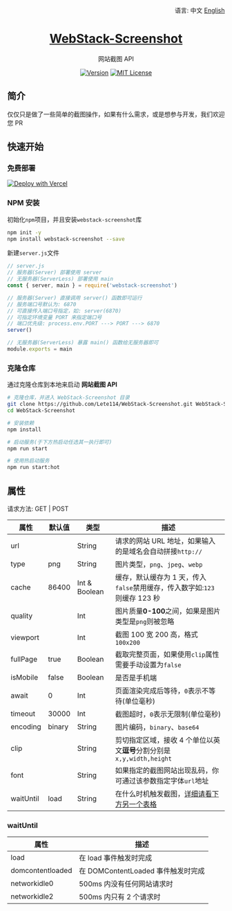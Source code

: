 <div align="right">
  语言:
  中文
  <a title="English" href="/README_EN.md">English</a>
</div>

<h1 align="center"><a href="https://github.com/lete114/WebStack-Screenshot" target="_blank">WebStack-Screenshot</a></h1>
<p align="center">网站截图 API</p>

<p align="center">
    <a href="https://github.com/Lete114/WebStack-Screenshot/releases/"><img src="https://img.shields.io/npm/v/webstack-screenshot?logo=npm" alt="Version"></a>
    <a href="https://github.com/Lete114/WebStack-Screenshot/blob/main/LICENSE"><img src="https://img.shields.io/npm/l/webstack-screenshot" alt="MIT License"></a>
</p>

## 简介

仅仅只是做了一些简单的截图操作，如果有什么需求，或是想参与开发，我们欢迎您 PR

## 快速开始

### 免费部署

[![Deploy with Vercel](https://vercel.com/button)](https://vercel.com/new/clone?repository-url=https://github.com/Lete114/WebStack-Screenshot/tree/Vercel)

### NPM 安装

初始化`npm`项目，并且安装`webstack-screenshot`库

```bash
npm init -y
npm install webstack-screenshot --save
```

新建`server.js`文件

```js
// server.js
// 服务器(Server) 部署使用 server
// 无服务器(ServerLess) 部署使用 main
const { server, main } = require('webstack-screenshot')

// 服务器(Server) 直接调用 server() 函数即可运行
// 服务端口号默认为: 6870
// 可直接传入端口号指定，如: server(6870)
// 可指定环境变量 PORT 来指定端口号
// 端口优先级: process.env.PORT ---> PORT ---> 6870
server()

// 无服务器(ServerLess) 暴露 main() 函数给无服务器即可
module.exports = main
```

### 克隆仓库

通过克隆仓库到本地来启动 **网站截图 API**

```bash
# 克隆仓库，并进入 WebStack-Screenshot 目录
git clone https://github.com/Lete114/WebStack-Screenshot.git WebStack-Screenshot
cd WebStack-Screenshot

# 安装依赖
npm install

# 启动服务(于下方热启动任选其一执行即可)
npm run start

# 使用热启动服务
npm run start:hot
```

## 属性

请求方法: GET | POST

| 属性      | 默认值 | 类型          | 描述                                                                      |
| --------- | ------ | ------------- | ------------------------------------------------------------------------- |
| url       |        | String        | 请求的网站 URL 地址，如果输入的是域名会自动拼接`http://`                  |
| type      | png    | String        | 图片类型，`png`、`jpeg`、`webp`                                           |
| cache     | 86400  | Int & Boolean | 缓存，默认缓存为 1 天，传入`false`禁用缓存，传入数字如:`123`则缓存 123 秒 |
| quality   |        | Int           | 图片质量**0-100**之间，如果是图片类型是`png`则被忽略                      |
| viewport  |        | Int           | 截图 100 宽 200 高，格式`100x200`                                         |
| fullPage  | true   | Boolean       | 截取完整页面，如果使用`clip`属性需要手动设置为`false`                     |
| isMobile  | false  | Boolean       | 是否是手机端                                                              |
| await     | 0      | Int           | 页面渲染完成后等待，`0`表示不等待(单位毫秒)                               |
| timeout   | 30000  | Int           | 截图超时，`0`表示无限制(单位毫秒)                                         |
| encoding  | binary | String        | 图片编码，`binary`、`base64`                                              |
| clip      |        | String        | 剪切指定区域，接收 4 个单位以英文**逗号**分割分别是`x,y,width,height`     |
| font      |        | String        | 如果指定的截图网站出现乱码，你可通过该参数指定字体`url`地址               |
| waitUntil | load   | String        | 在什么时机触发截图，[详细请看下方另一个表格 ](#waituntil)                 |

### waitUntil

| 属性             | 描述                               |
| ---------------- | ---------------------------------- |
| load             | 在 load 事件触发时完成             |
| domcontentloaded | 在 DOMContentLoaded 事件触发时完成 |
| networkidle0     | 500ms 内没有任何网站请求时         |
| networkidle2     | 500ms 内只有 2 个请求时            |
